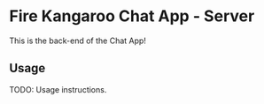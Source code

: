 # Fire Kangaroo Chat App - Server

This is the back-end of the Chat App!

## Usage

TODO: Usage instructions.
